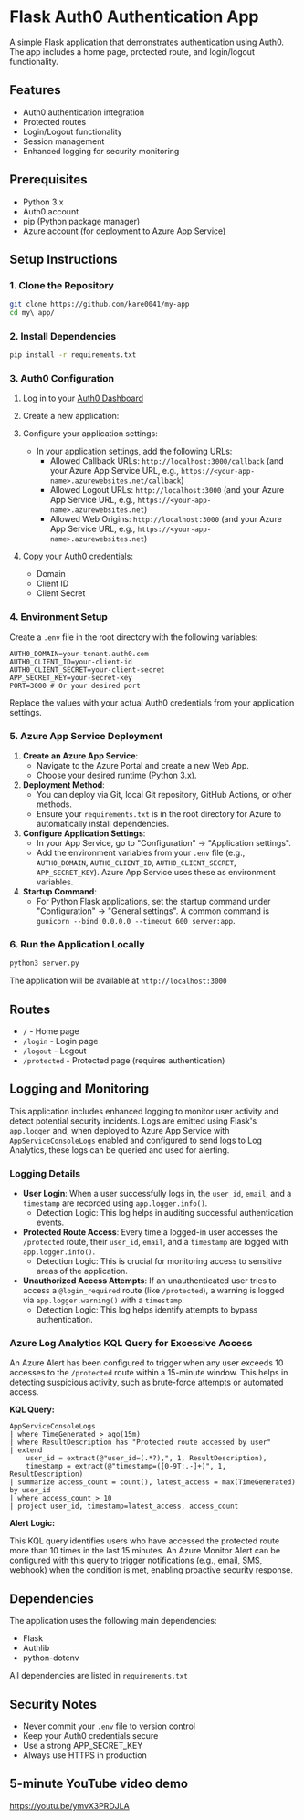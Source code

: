 # Flask Auth0 Authentication App

A simple Flask application that demonstrates authentication using Auth0. The app includes a home page, protected route, and login/logout functionality.

## Features

- Auth0 authentication integration
- Protected routes
- Login/Logout functionality
- Session management
- Enhanced logging for security monitoring

## Prerequisites

- Python 3.x
- Auth0 account
- pip (Python package manager)
- Azure account (for deployment to Azure App Service)

## Setup Instructions

### 1. Clone the Repository

```bash
git clone https://github.com/kare0041/my-app
cd my\ app/
```

### 2. Install Dependencies

```bash
pip install -r requirements.txt
```

### 3. Auth0 Configuration

1. Log in to your [Auth0 Dashboard](https://manage.auth0.com/)
2. Create a new application:
3. Configure your application settings:
   - In your application settings, add the following URLs:
     - Allowed Callback URLs: `http://localhost:3000/callback` (and your Azure App Service URL, e.g., `https://<your-app-name>.azurewebsites.net/callback`)
     - Allowed Logout URLs: `http://localhost:3000` (and your Azure App Service URL, e.g., `https://<your-app-name>.azurewebsites.net`)
     - Allowed Web Origins: `http://localhost:3000` (and your Azure App Service URL, e.g., `https://<your-app-name>.azurewebsites.net`)

4. Copy your Auth0 credentials:
   - Domain
   - Client ID
   - Client Secret

### 4. Environment Setup

Create a `.env` file in the root directory with the following variables:

```env
AUTH0_DOMAIN=your-tenant.auth0.com
AUTH0_CLIENT_ID=your-client-id
AUTH0_CLIENT_SECRET=your-client-secret
APP_SECRET_KEY=your-secret-key
PORT=3000 # Or your desired port
```

Replace the values with your actual Auth0 credentials from your application settings.

### 5. Azure App Service Deployment

1.  **Create an Azure App Service**:
    *   Navigate to the Azure Portal and create a new Web App.
    *   Choose your desired runtime (Python 3.x).
2.  **Deployment Method**:
    *   You can deploy via Git, local Git repository, GitHub Actions, or other methods.
    *   Ensure your `requirements.txt` is in the root directory for Azure to automatically install dependencies.
3.  **Configure Application Settings**:
    *   In your App Service, go to "Configuration" -> "Application settings".
    *   Add the environment variables from your `.env` file (e.g., `AUTH0_DOMAIN`, `AUTH0_CLIENT_ID`, `AUTH0_CLIENT_SECRET`, `APP_SECRET_KEY`). Azure App Service uses these as environment variables.
4.  **Startup Command**:
    *   For Python Flask applications, set the startup command under "Configuration" -> "General settings". A common command is `gunicorn --bind 0.0.0.0 --timeout 600 server:app`.

### 6. Run the Application Locally

```bash
python3 server.py
```

The application will be available at `http://localhost:3000`

## Routes

- `/` - Home page
- `/login` - Login page
- `/logout` - Logout
- `/protected` - Protected page (requires authentication)

## Logging and Monitoring

This application includes enhanced logging to monitor user activity and detect potential security incidents. Logs are emitted using Flask's `app.logger` and, when deployed to Azure App Service with `AppServiceConsoleLogs` enabled and configured to send logs to Log Analytics, these logs can be queried and used for alerting.

### Logging Details

-   **User Login**: When a user successfully logs in, the `user_id`, `email`, and a `timestamp` are recorded using `app.logger.info()`.
    *   Detection Logic: This log helps in auditing successful authentication events.
-   **Protected Route Access**: Every time a logged-in user accesses the `/protected` route, their `user_id`, `email`, and a `timestamp` are logged with `app.logger.info()`.
    *   Detection Logic: This is crucial for monitoring access to sensitive areas of the application.
-   **Unauthorized Access Attempts**: If an unauthenticated user tries to access a `@login_required` route (like `/protected`), a warning is logged via `app.logger.warning()` with a `timestamp`.
    *   Detection Logic: This log helps identify attempts to bypass authentication.

### Azure Log Analytics KQL Query for Excessive Access

An Azure Alert has been configured to trigger when any user exceeds 10 accesses to the `/protected` route within a 15-minute window. This helps in detecting suspicious activity, such as brute-force attempts or automated access.

**KQL Query:**

```kusto
AppServiceConsoleLogs
| where TimeGenerated > ago(15m)
| where ResultDescription has "Protected route accessed by user"
| extend 
    user_id = extract(@"user_id=(.*?),", 1, ResultDescription),
    timestamp = extract(@"timestamp=([0-9T:.-]+)", 1, ResultDescription)
| summarize access_count = count(), latest_access = max(TimeGenerated) by user_id
| where access_count > 10
| project user_id, timestamp=latest_access, access_count
```

**Alert Logic:**

This KQL query identifies users who have accessed the protected route more than 10 times in the last 15 minutes. An Azure Monitor Alert can be configured with this query to trigger notifications (e.g., email, SMS, webhook) when the condition is met, enabling proactive security response.

## Dependencies

The application uses the following main dependencies:
- Flask
- Authlib
- python-dotenv

All dependencies are listed in `requirements.txt`

## Security Notes

- Never commit your `.env` file to version control
- Keep your Auth0 credentials secure
- Use a strong APP_SECRET_KEY
- Always use HTTPS in production

## 5-minute YouTube video demo

https://youtu.be/ymvX3PRDJLA